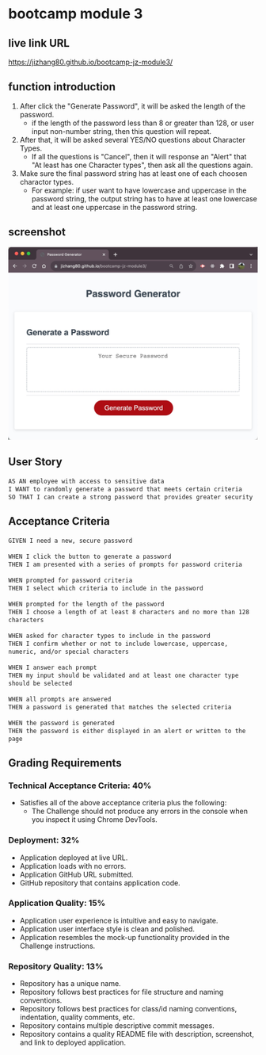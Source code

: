 # bootcamp module 3

## live link URL

https://jizhang80.github.io/bootcamp-jz-module3/

## function introduction

1. After click the "Generate Password", it will be asked the length of the password.
    * if the length of the password less than 8 or greater than 128, or user input non-number string, then this question will repeat.
2. After that, it will be asked several YES/NO questions about Character Types. 
    * If all the questions is "Cancel", then it will response an "Alert" that "At least has one Character types", then ask all the questions again.
3. Make sure the final password string has at least one of each choosen charactor types.
    * For example: if user want to have lowercase and uppercase in the password string, the output string has to have at least one lowercase and at least one uppercase in the password string.

## screenshot

![Screenshot](./screenshot.jpg)

## User Story
```
AS AN employee with access to sensitive data
I WANT to randomly generate a password that meets certain criteria
SO THAT I can create a strong password that provides greater security
```

## Acceptance Criteria
```
GIVEN I need a new, secure password

WHEN I click the button to generate a password
THEN I am presented with a series of prompts for password criteria

WHEN prompted for password criteria
THEN I select which criteria to include in the password

WHEN prompted for the length of the password
THEN I choose a length of at least 8 characters and no more than 128 characters

WHEN asked for character types to include in the password
THEN I confirm whether or not to include lowercase, uppercase, numeric, and/or special characters

WHEN I answer each prompt
THEN my input should be validated and at least one character type should be selected

WHEN all prompts are answered
THEN a password is generated that matches the selected criteria

WHEN the password is generated
THEN the password is either displayed in an alert or written to the page
```

## Grading Requirements
### Technical Acceptance Criteria: 40%
* Satisfies all of the above acceptance criteria plus the following:  
    * The Challenge should not produce any errors in the console when you inspect it using Chrome DevTools.
### Deployment: 32%
* Application deployed at live URL.
* Application loads with no errors.
* Application GitHub URL submitted.
* GitHub repository that contains application code.
### Application Quality: 15%
* Application user experience is intuitive and easy to navigate.
* Application user interface style is clean and polished.
* Application resembles the mock-up functionality provided in the Challenge instructions.

### Repository Quality: 13%
* Repository has a unique name.
* Repository follows best practices for file structure and naming conventions.
* Repository follows best practices for class/id naming conventions, indentation, quality comments, etc.
* Repository contains multiple descriptive commit messages.
* Repository contains a quality README file with description, screenshot, and link to deployed application.